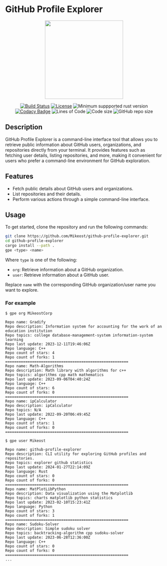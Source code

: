 # GitHub Profile Explorer

<p align="center">
  <a href="#github-profile-explorer"><img src="https://github.com/Mikeost/github-profile-explorer/assets/68986785/b3b28a6b-a63b-48ed-a6b4-61b3eaed2d5e" height="250"></a>
</p>

<p align="center">
  <a href="https://github.com/Mikeost/github-profile-explorer/actions/workflows/rust.yml"><img src="https://img.shields.io/github/actions/workflow/status/mikeost/github-profile-explorer/rust.yml?label=build%20%26%20tests" alt="Build Status"></a>
  <a href="https://github.com/Mikeost/github-profile-explorer?tab=MIT-1-ov-file#readme"><img src="https://img.shields.io/github/license/mikeost/github-profile-explorer" alt="License"></a>
  <img src="https://img.shields.io/crates/msrv/reqwest/0.11.23" alt="Minimum suppported rust version">
  <a href="https://app.codacy.com/gh/Mikeost/github-profile-explorer/dashboard?utm_source=gh&utm_medium=referral&utm_content=&utm_campaign=Badge_grade"><img src="https://app.codacy.com/project/badge/Grade/26fe53ed9fbe4b3ebc1a5e9fda20a1a8" alt="Codacy Badge"></a>
  <img src="https://tokei.rs/b1/github/mikeost/github-profile-explorer?category=code&style=flat" alt="Lines of Code">
  <img src="https://img.shields.io/github/languages/code-size/mikeost/github-profile-explorer.svg" alt="Code size"/>
  <img src="https://img.shields.io/github/repo-size/mikeost/github-profile-explorer.svg" alt="GitHub repo size"/>
</p>

## Description

GitHub Profile Explorer is a command-line interface tool that allows you to retrieve public information about GitHub users, organizations, and repositories directly from your terminal. It provides features such as fetching user details, listing repositories, and more, making it convenient for users who prefer a command-line environment for GitHub exploration.

## Features

- Fetch public details about GitHub users and organizations.
- List repositories and their details.
- Perform various actions through a simple command-line interface.

## Usage

To get started, clone the repository and run the following commands:

```bash
git clone https://github.com/Mikeost/github-profile-explorer.git
cd github-profile-explorer
cargo install --path .
gpe <type> <name>
```

Where `type` is one of the following:
- `org`: Retrieve information about a GitHub organization.
- `user`: Retrieve information about a GitHub user.

Replace `name` with the corresponding GitHub organization/user name you want to explore.

### For example

```
$ gpe org MikeostCorp

Repo name: Gradify
Repo description: Information system for accounting for the work of an education institution
Repo topics: college database-management-system information-system learning 
Repo last update: 2023-12-11T19:46:06Z
Repo language: C++
Repo count of stars: 4
Repo count of forks: 1
=======================================================
Repo name: Math-Algorithms
Repo description: Math library with algorithms for c++
Repo topics: algorithms cpp math mathematics 
Repo last update: 2023-09-06T04:40:24Z
Repo language: C++
Repo count of stars: 6
Repo count of forks: 0
=======================================================
Repo name: ipCalculator
Repo description: ipCalculator
Repo topics: N/A
Repo last update: 2022-09-20T06:49:45Z
Repo language: C++
Repo count of stars: 1
Repo count of forks: 0
=======================================================
```

```
$ gpe user Mikeost

Repo name: github-profile-explorer
Repo description: CLI utility for exploring GitHub profiles and repositories.
Repo topics: explorer github statistics 
Repo last update: 2024-01-27T22:14:09Z
Repo language: Rust
Repo count of stars: 0
Repo count of forks: 0
=======================================================
Repo name: MatPlotLibPython
Repo description: Data visualization using the Matplotlib
Repo topics: charts matplotlib python statistics 
Repo last update: 2023-02-10T15:23:41Z
Repo language: Python
Repo count of stars: 3
Repo count of forks: 1
=======================================================
Repo name: Sudoku-Solver
Repo description: Simple sudoku solver
Repo topics: backtracking-algorithm cpp sudoku-solver 
Repo last update: 2023-06-28T12:36:00Z
Repo language: C++
Repo count of stars: 0
Repo count of forks: 0
=======================================================
...
```
